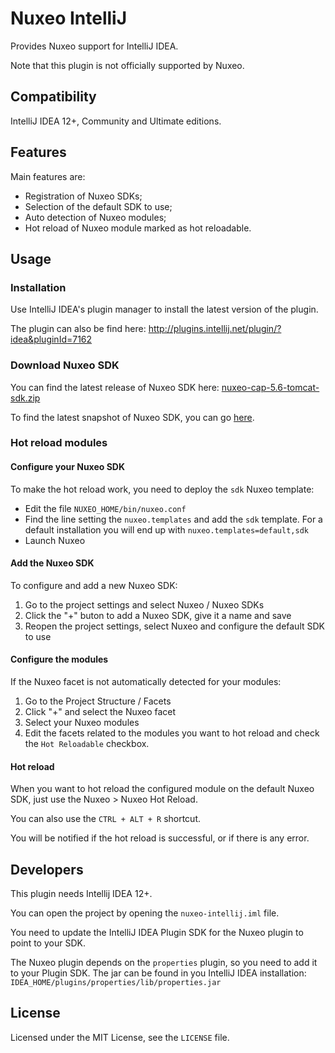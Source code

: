 # Nuxeo IntelliJ

Provides Nuxeo support for IntelliJ IDEA.

Note that this plugin is not officially supported by Nuxeo.

## Compatibility

IntelliJ IDEA 12+, Community and Ultimate editions.

## Features

Main features are:

* Registration of Nuxeo SDKs;
* Selection of the default SDK to use;
* Auto detection of Nuxeo modules;
* Hot reload of Nuxeo module marked as hot reloadable.

## Usage

### Installation

Use IntelliJ IDEA's plugin manager to install the latest version of the plugin.

The plugin can also be find here: http://plugins.intellij.net/plugin/?idea&pluginId=7162

### Download Nuxeo SDK

You can find the latest release of Nuxeo SDK here: [nuxeo-cap-5.6-tomcat-sdk.zip](http://community.nuxeo.com/static/releases/nuxeo-5.6/nuxeo-cap-5.6-tomcat-sdk.zip)

To find the latest snapshot of Nuxeo SDK, you can go [here](https://maven-eu.nuxeo.org/nexus/index.html#nexus-search;gav~org.nuxeo.ecm.distribution~nuxeo-distribution-tomcat~5.7-SNAPSHOT~~nuxeo-cap-sdk).

### Hot reload modules

#### Configure your Nuxeo SDK

To make the hot reload work, you need to deploy the `sdk` Nuxeo template:

* Edit the file `NUXEO_HOME/bin/nuxeo.conf`
* Find the line setting the `nuxeo.templates` and add the `sdk` template. For a default installation you will end up with `nuxeo.templates=default,sdk`
* Launch Nuxeo

#### Add the Nuxeo SDK

To configure and add a new Nuxeo SDK:

1. Go to the project settings and select Nuxeo / Nuxeo SDKs
2. Click the "+" buton to add a Nuxeo SDK, give it a name and save
3. Reopen the project settings, select Nuxeo and configure the default SDK to use

#### Configure the modules

If the Nuxeo facet is not automatically detected for your modules:

1. Go to the Project Structure / Facets
2. Click "+" and select the Nuxeo facet
3. Select your Nuxeo modules
4. Edit the facets related to the modules you want to hot reload and check the `Hot Reloadable` checkbox.

#### Hot reload

When you want to hot reload the configured module on the default Nuxeo SDK, just use the Nuxeo > Nuxeo Hot Reload.

You can also use the `CTRL + ALT + R` shortcut.

You will be notified if the hot reload is successful, or if there is any error.

## Developers

This plugin needs Intellij IDEA 12+.

You can open the project by opening the `nuxeo-intellij.iml` file.

You need to update the IntelliJ IDEA Plugin SDK for the Nuxeo plugin to point to your SDK.

The Nuxeo plugin depends on the `properties` plugin, so you need to add it to your Plugin SDK. The jar can be found in you IntelliJ IDEA installation: `IDEA_HOME/plugins/properties/lib/properties.jar`


## License

Licensed under the MIT License, see the `LICENSE` file.
